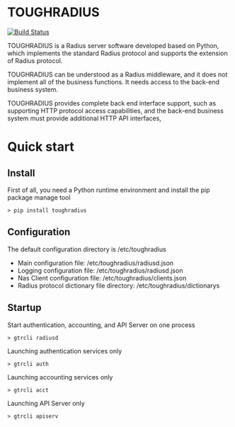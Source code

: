 # TOUGHRADIUS

[![Build Status](https://travis-ci.org/talkincode/ToughRADIUS.svg?branch=master)](https://travis-ci.org/talkincode/ToughRADIUS)

TOUGHRADIUS is a Radius server software developed based on Python, which implements the standard Radius protocol and supports the extension of Radius protocol.

TOUGHRADIUS can be understood as a Radius middleware, and it does not implement all of the business functions. It needs access to the back-end business system.

TOUGHRADIUS provides complete back end interface support, such as supporting HTTP protocol access capabilities, and the back-end business system must provide additional HTTP API interfaces,


# Quick start

## Install

First of all, you need a Python runtime environment and install the pip package manage tool

    > pip install toughradius

## Configuration

The default configuration directory is /etc/toughradius

- Main configuration file: /etc/toughradius/radiusd.json
- Logging configuration file: /etc/toughradius/radiusd.json
- Nas Client configuration file: /etc/toughradius/clients.json
- Radius protocol dictionary file directory: /etc/toughradius/dictionarys

## Startup

Start authentication, accounting, and API Server on one process

    > gtrcli radiusd

Launching authentication services only

    > gtrcli auth

Launching accounting services only

    > gtrcli acct

Launching API Server  only

    > gtrcli apiserv